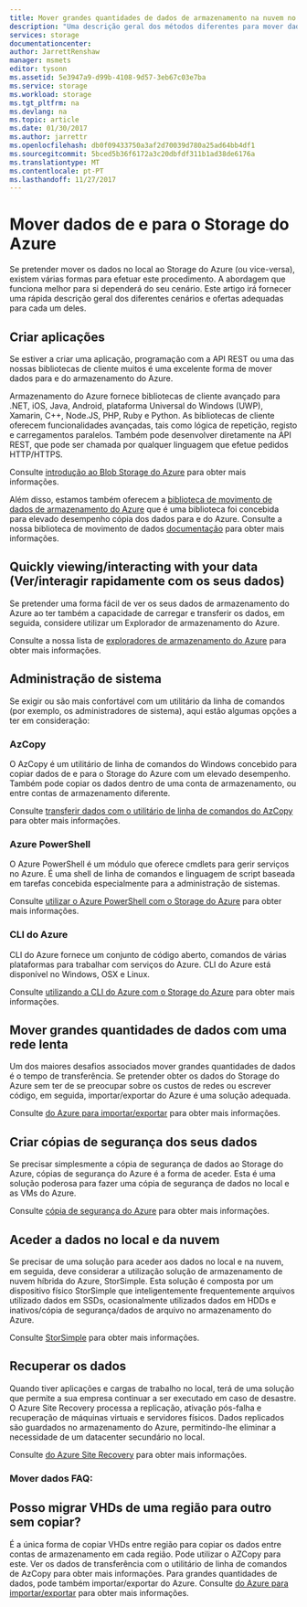 ```yaml
---
title: Mover grandes quantidades de dados de armazenamento na nuvem no Azure / | Microsoft Docs
description: "Uma descrição geral dos métodos diferentes para mover dados para e do armazenamento do Azure."
services: storage
documentationcenter: 
author: JarrettRenshaw
manager: msmets
editor: tysonn
ms.assetid: 5e3947a9-d99b-4108-9d57-3eb67c03e7ba
ms.service: storage
ms.workload: storage
ms.tgt_pltfrm: na
ms.devlang: na
ms.topic: article
ms.date: 01/30/2017
ms.author: jarrettr
ms.openlocfilehash: db0f09433750a3af2d70039d780a25ad64bb4df1
ms.sourcegitcommit: 5bced5b36f6172a3c20dbfdf311b1ad38de6176a
ms.translationtype: MT
ms.contentlocale: pt-PT
ms.lasthandoff: 11/27/2017
---
```

# <a name="moving-data-to-and-from-azure-storage"></a>Mover dados de e para o Storage do Azure
Se pretender mover os dados no local ao Storage do Azure (ou vice-versa), existem várias formas para efetuar este procedimento. A abordagem que funciona melhor para si dependerá do seu cenário. Este artigo irá fornecer uma rápida descrição geral dos diferentes cenários e ofertas adequadas para cada um deles.

## <a name="building-applications"></a>Criar aplicações
Se estiver a criar uma aplicação, programação com a API REST ou uma das nossas bibliotecas de cliente muitos é uma excelente forma de mover dados para e do armazenamento do Azure.

Armazenamento do Azure fornece bibliotecas de cliente avançado para .NET, iOS, Java, Android, plataforma Universal do Windows (UWP), Xamarin, C++, Node.JS, PHP, Ruby e Python. As bibliotecas de cliente oferecem funcionalidades avançadas, tais como lógica de repetição, registo e carregamentos paralelos. Também pode desenvolver diretamente na API REST, que pode ser chamada por qualquer linguagem que efetue pedidos HTTP/HTTPS.

Consulte [introdução ao Blob Storage do Azure](../blobs/storage-dotnet-how-to-use-blobs.md) para obter mais informações.

Além disso, estamos também oferecem a [biblioteca de movimento de dados de armazenamento do Azure](https://www.nuget.org/packages/Microsoft.Azure.Storage.DataMovement) que é uma biblioteca foi concebida para elevado desempenho cópia dos dados para e do Azure. Consulte a nossa biblioteca de movimento de dados [documentação](https://github.com/Azure/azure-storage-net-data-movement) para obter mais informações. 

## <a name="quickly-viewinginteracting-with-your-data"></a>Quickly viewing/interacting with your data (Ver/interagir rapidamente com os seus dados)
Se pretender uma forma fácil de ver os seus dados de armazenamento do Azure ao ter também a capacidade de carregar e transferir os dados, em seguida, considere utilizar um Explorador de armazenamento do Azure.

Consulte a nossa lista de [exploradores de armazenamento do Azure](../storage-explorers.md) para obter mais informações.

## <a name="system-administration"></a>Administração de sistema
Se exigir ou são mais confortável com um utilitário da linha de comandos (por exemplo, os administradores de sistema), aqui estão algumas opções a ter em consideração:

### <a name="azcopy"></a>AzCopy
O AzCopy é um utilitário de linha de comandos do Windows concebido para copiar dados de e para o Storage do Azure com um elevado desempenho. Também pode copiar os dados dentro de uma conta de armazenamento, ou entre contas de armazenamento diferente.

Consulte [transferir dados com o utilitário de linha de comandos do AzCopy](storage-use-azcopy.md) para obter mais informações.

### <a name="azure-powershell"></a>Azure PowerShell
O Azure PowerShell é um módulo que oferece cmdlets para gerir serviços no Azure. É uma shell de linha de comandos e linguagem de script baseada em tarefas concebida especialmente para a administração de sistemas.

Consulte [utilizar o Azure PowerShell com o Storage do Azure](storage-powershell-guide-full.md) para obter mais informações.

### <a name="azure-cli"></a>CLI do Azure
CLI do Azure fornece um conjunto de código aberto, comandos de várias plataformas para trabalhar com serviços do Azure. CLI do Azure está disponível no Windows, OSX e Linux.

Consulte [utilizando a CLI do Azure com o Storage do Azure](../storage-azure-cli.md) para obter mais informações.

## <a name="moving-large-amounts-of-data-with-a-slow-network"></a>Mover grandes quantidades de dados com uma rede lenta
Um dos maiores desafios associados mover grandes quantidades de dados é o tempo de transferência. Se pretender obter os dados do Storage do Azure sem ter de se preocupar sobre os custos de redes ou escrever código, em seguida, importar/exportar do Azure é uma solução adequada.

Consulte [do Azure para importar/exportar](../storage-import-export-service.md) para obter mais informações.

## <a name="backing-up-your-data"></a>Criar cópias de segurança dos seus dados
Se precisar simplesmente a cópia de segurança de dados ao Storage do Azure, cópias de segurança do Azure é a forma de aceder. Esta é uma solução poderosa para fazer uma cópia de segurança de dados no local e as VMs do Azure.

Consulte [cópia de segurança do Azure](../../backup/backup-introduction-to-azure-backup.md) para obter mais informações.

## <a name="accessing-your-data-on-premises-and-from-the-cloud"></a>Aceder a dados no local e da nuvem
Se precisar de uma solução para aceder aos dados no local e na nuvem, em seguida, deve considerar a utilização solução de armazenamento de nuvem híbrida do Azure, StorSimple. Esta solução é composta por um dispositivo físico StorSimple que inteligentemente frequentemente arquivos utilizado dados em SSDs, ocasionalmente utilizados dados em HDDs e inativos/cópia de segurança/dados de arquivo no armazenamento do Azure.

Consulte [StorSimple](../../storsimple/storsimple-overview.md) para obter mais informações.

## <a name="recovering-your-data"></a>Recuperar os dados
Quando tiver aplicações e cargas de trabalho no local, terá de uma solução que permite a sua empresa continuar a ser executado em caso de desastre. O Azure Site Recovery processa a replicação, ativação pós-falha e recuperação de máquinas virtuais e servidores físicos. Dados replicados são guardados no armazenamento do Azure, permitindo-lhe eliminar a necessidade de um datacenter secundário no local.

Consulte [do Azure Site Recovery](../../site-recovery/site-recovery-overview.md) para obter mais informações.
### <a name="moving-data-faq"></a>Mover dados FAQ:
## <a name="can-i-migrate-vhds-from-one-region-to-another-without-copying"></a>Posso migrar VHDs de uma região para outro sem copiar?
É a única forma de copiar VHDs entre região para copiar os dados entre contas de armazenamento em cada região. Pode utilizar o AZCopy para este. Ver os dados de transferência com o utilitário de linha de comandos de AzCopy para obter mais informações. Para grandes quantidades de dados, pode também importar/exportar do Azure. Consulte [do Azure para importar/exportar](https://docs.microsoft.com/azure/storage/storage-import-export-service) para obter mais informações.
